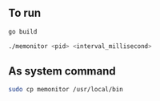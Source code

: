 ## To run

```bash
go build
```

```bash
./memonitor <pid> <interval_millisecond>
```

## As system command

```bash
sudo cp memonitor /usr/local/bin 
```